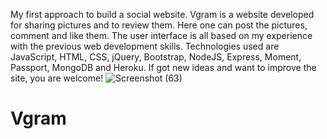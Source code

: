 My first approach to build a social website. Vgram is a website developed for sharing pictures and to review them. Here one can post the pictures, comment and like them. The user interface is all based on my experience with the previous web development skills. Technologies used are JavaScript, HTML, CSS, jQuery, Bootstrap, NodeJS, Express, Moment, Passport, MongoDB and Heroku.
If got new ideas and want to improve the site, you are welcome!
![Screenshot (63)](https://user-images.githubusercontent.com/53209069/117275594-d0124200-ae7b-11eb-8891-5e8341a531ec.png)
# Vgram
